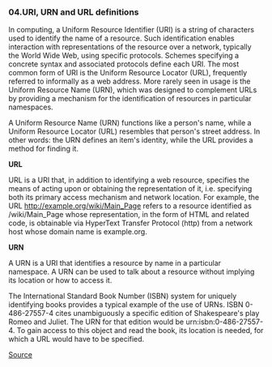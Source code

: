 ### 04.URI, URN and URL definitions

In computing, a Uniform Resource Identifier (URI) is a string of characters used to identify the name of a resource. Such identification enables interaction with representations of the resource over a network, typically the World Wide Web, using specific protocols. Schemes specifying a concrete syntax and associated protocols define each URI. The most common form of URI is the Uniform Resource Locator (URL), frequently referred to informally as a web address. More rarely seen in usage is the Uniform Resource Name (URN), which was designed to complement URLs by providing a mechanism for the identification of resources in particular namespaces.

A Uniform Resource Name (URN) functions like a person's name, while a Uniform Resource Locator (URL) resembles that person's street address. In other words: the URN defines an item's identity, while the URL provides a method for finding it.

__URL__

 URL is a URI that, in addition to identifying a web resource, specifies the means of acting upon or obtaining the representation of it, i.e. specifying both its primary access mechanism and network location. For example, the URL http://example.org/wiki/Main_Page refers to a resource identified as /wiki/Main\_Page whose representation, in the form of HTML and related code, is obtainable via HyperText Transfer Protocol (http) from a network host whose domain name is example.org.

__URN__

A URN is a URI that identifies a resource by name in a particular namespace. A URN can be used to talk about a resource without implying its location or how to access it.

The International Standard Book Number (ISBN) system for uniquely identifying books provides a typical example of the use of URNs. ISBN 0-486-27557-4 cites unambiguously a specific edition of Shakespeare's play Romeo and Juliet. The URN for that edition would be urn:isbn:0-486-27557-4. To gain access to this object and read the book, its location is needed, for which a URL would have to be specified.

[Source](https://en.wikipedia.org/wiki/Uniform_Resource_Identifier)
